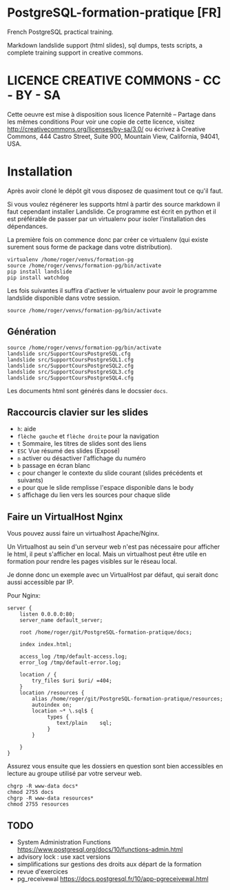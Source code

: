 PostgreSQL-formation-pratique [FR]
==================================

French PostgreSQL practical training.

Markdown landslide support (html slides), sql dumps, tests scripts, a complete training
support in creative commons.

LICENCE CREATIVE COMMONS - CC - BY - SA
=======================================
Cette oeuvre est mise à disposition sous licence Paternité – Partage dans les mêmes conditions
Pour voir une copie de cette licence, visitez http://creativecommons.org/licenses/by-sa/3.0/
ou écrivez à Creative Commons, 444 Castro Street, Suite 900, Mountain View, California, 94041, USA.

Installation
=============

Après avoir cloné le dépôt git vous disposez de quasiment tout ce qu'il faut.

Si vous voulez régénerer les supports html à partir des source markdown il faut
cependant installer Landslide. Ce programme est écrit en python et il est préférable
de passer par un virtualenv pour isoler l'installation des dépendances.

La première fois on commence donc par créer ce virtualenv (qui existe surement sous forme de package dans votre distribution).

    virtualenv /home/roger/venvs/formation-pg
    source /home/roger/venvs/formation-pg/bin/activate
    pip install landslide
    pip install watchdog

Les fois suivantes il suffira d'activer le virtualenv pour avoir le programme landslide disponible dans votre session.

    source /home/roger/venvs/formation-pg/bin/activate

## Génération

    source /home/roger/venvs/formation-pg/bin/activate
    landslide src/SupportCoursPostgreSQL.cfg
    landslide src/SupportCoursPostgreSQL1.cfg
    landslide src/SupportCoursPostgreSQL2.cfg
    landslide src/SupportCoursPostgreSQL3.cfg
    landslide src/SupportCoursPostgreSQL4.cfg

Les documents html sont générés dans le docssier `docs`.


## Raccourcis clavier sur les slides

- `h`: aide
- `flèche gauche` et `flèche droite` pour la navigation
- `t` Sommaire, les titres de slides sont des liens
- `ESC` Vue résumé des slides (Exposé)
- `n` activer ou désactiver l'affichage du numéro
- `b` passage en écran blanc
- `c` pour changer le contexte du slide courant (slides précédents et suivants)
- `e` pour que le slide remplisse l'espace disponible dans le body
- `S` affichage du lien vers les sources pour chaque slide


## Faire un VirtualHost Nginx

Vous pouvez aussi faire un virtualhost Apache/Nginx.

Un Virtualhost au sein d'un serveur web n'est pas nécessaire pour afficher le
html, il peut s'afficher en local. Mais un virtualhost peut être utile en formation
pour rendre les pages visibles sur le réseau local.

Je donne donc un exemple avec un VirtualHost par défaut, qui serait donc aussi
accessible par IP.

Pour Nginx:

    server {
        listen 0.0.0.0:80;
        server_name default_server;

        root /home/roger/git/PostgreSQL-formation-pratique/docs;

        index index.html;

        access_log /tmp/default-access.log;
        error_log /tmp/default-error.log;

        location / {
            try_files $uri $uri/ =404;
        }
        location /resources {
            alias /home/roger/git/PostgreSQL-formation-pratique/resources;
            autoindex on;
            location ~* \.sql$ {
                 types {
                    text/plain    sql;
                 }
            }

        }
    }

Assurez vous ensuite que les dossiers en question sont bien accessibles en lecture
au groupe utilisé par votre serveur web.

    chgrp -R www-data docs*
    chmod 2755 docs
    chgrp -R www-data resources*
    chmod 2755 resources

## TODO

* System Administration Functions https://www.postgresql.org/docs/10/functions-admin.html
* advisory lock : use xact versions
* simplifications sur gestions des droits aux départ de la formation
* revue d'exercices
* pg_receivewal https://docs.postgresql.fr/10/app-pgreceivewal.html